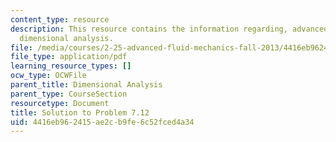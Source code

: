 ```yaml
---
content_type: resource
description: This resource contains the information regarding, advanced fluid mechanics,
  dimensional analysis.
file: /media/courses/2-25-advanced-fluid-mechanics-fall-2013/4416eb962415ae2cb9fe6c52fced4a34_MIT2_25F13_Shapi7.12_Solut.pdf
file_type: application/pdf
learning_resource_types: []
ocw_type: OCWFile
parent_title: Dimensional Analysis
parent_type: CourseSection
resourcetype: Document
title: Solution to Problem 7.12
uid: 4416eb96-2415-ae2c-b9fe-6c52fced4a34
---
```

